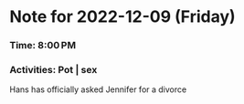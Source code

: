 # Note for 2022-12-09 (Friday)
### Time: 8:00 PM
### Activities: Pot | sex

Hans has officially asked Jennifer for a divorce
